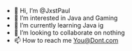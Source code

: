 - 👋 Hi, I’m @JxstPaul
- 👀 I’m interested in Java and Gaming
- 🌱 I’m currently learning Java ig
- 💞️ I’m looking to collaborate on nothing
- 📫 How to reach me You@Dont.com

<!---
JxstPaul/JxstPaul is a ✨ special ✨ repository because its `README.md` (this file) appears on your GitHub profile.
You can click the Preview link to take a look at your changes.
--->
